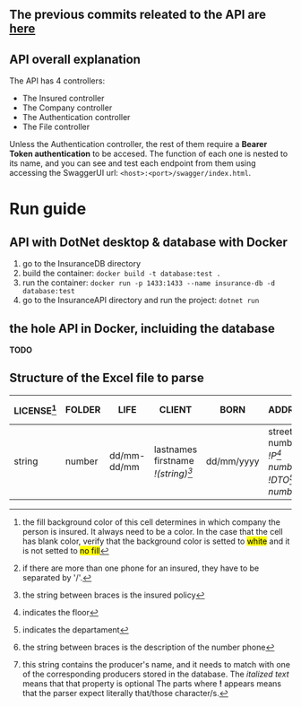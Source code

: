 ## The previous commits releated to the API are [here](https://github.com/thiagoqua/InsuranceWebApp/tree/aa9c2b126a7dc63996c4da5485a18d15355887a5)

## API overall explanation
The API has 4 controllers:
- The Insured controller
- The Company controller
- The Authentication controller
- The File controller

Unless the Authentication controller, the rest of them require a **Bearer Token authentication** to be accesed.
The function of each one is nested to its name, and you can see and test each endpoint from them using accessing the SwaggerUI url: `<host>:<port>/swagger/index.html`.

# Run guide
## API with DotNet desktop & database with Docker
1. go to the InsuranceDB directory
2. build the container: `docker build -t database:test .`
3. run the container: `docker run -p 1433:1433 --name insurance-db -d database:test`
4. go to the InsuranceAPI directory and run the project: `dotnet run`

## the hole API in Docker, incluiding the database
**TODO**

## Structure of the Excel file to parse
| LICENSE[^5] | FOLDER | LIFE | CLIENT | BORN | ADDRESS | STATE | VTO | CITY | DNI | PHONES[^6] *description* | DESCRIPTION | CUIT | PRODUCER
| ------- | ------- | ------- | ------- | ------- | ------- | ------- | ------- | ------- | ------- | ------- | ------- | ------- | ------- | 
| string | number | dd/mm-dd/mm | lastnames firstname *!(string)[^1]* | dd/mm/yyyy | street number *!P[^2] number* *!DTO[^3] number* | ACTIVA or ANULADA or EN JUICIO | number | string | !DNI number or LE number | number or number !(string)[^4] | *string* | *string* | string[^7]
[^1]: the string between braces is the insured policy
[^2]: indicates the floor
[^3]: indicates the departament
[^4]: the string between braces is the description of the number phone
[^5]: the fill background color of this cell determines in which company the person is insured. It always need to be a color. In the case that the cell has blank color, verify that the background color is setted to <mark>white</mark> and it is not setted to <mark>no fill</mark>
[^6]: if there are more than one phone for an insured, they have to be separated by '/'.
[^7]: this string contains the producer's name, and it needs to match with one of the corresponding producers stored in the database.
The *italized text* means that that property is optional
The parts where **!** appears means that the parser expect literally that/those character/s.